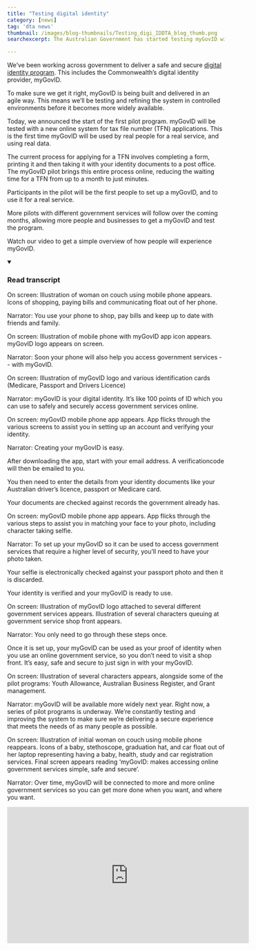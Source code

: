 ```yaml
---
title: "Testing digital identity"
category: [news]
tag: 'dta news'
thumbnail: /images/blog-thumbnails/Testing_digi_IDDTA_blog_thumb.png
searchexcerpt: The Australian Government has started testing myGovID with real people and services.

---
```

We’ve been working across government to deliver a safe and secure [digital identity program](https://beta.dta.gov.au/our-projects/digital-identity). This includes the Commonwealth’s digital identity provider, myGovID.

To make sure we get it right, myGovID is being built and delivered in an agile way. This means we’ll be testing and refining the system in controlled environments before it becomes more widely available.

Today, we announced the start of the first pilot program. myGovID will be tested with a new online system for tax file number (TFN) applications. This is the first time myGovID will be used by real people for a real service, and using real data.

The current process for applying for a TFN involves completing a form, printing it and then taking it with your identity documents to a post office. The myGovID pilot brings this entire process online, reducing the waiting time for a TFN from up to a month to just minutes.

Participants in the pilot will be the first people to set up a myGovID, and to use it for a real service.

More pilots with different government services will follow over the coming months, allowing more people and businesses to get a myGovID and test the program.  

Watch our video to get a simple overview of how people will experience myGovID.

<details open data-label="content-accordion-1-example" aria-expanded="false">
<summary><h3>Read transcript</h3></summary>
<div class="accordion-panel" markdown="1">

On screen: Illustration of woman on couch using mobile phone appears. Icons of shopping, paying bills and communicating float out of her phone.

Narrator: You use your phone to shop, pay bills and keep up to date with friends and family.

On screen: Illustration of mobile phone with myGovID app icon appears. myGovID logo appears on screen.

Narrator: Soon your phone will also help you access government services -- with myGovID.

On screen: Illustration of myGovID logo and various identification cards (Medicare, Passport and Drivers Licence)

Narrator: myGovID is your digital identity. It’s like 100 points of ID which you can use to safely and securely access government services online.

On screen: myGovID mobile phone app appears. App flicks through the various screens to assist you in setting up an account and verifying your identity.

Narrator: Creating your myGovID is easy.

After downloading the app, start with your email address. A verificationcode will then be emailed to you.

You then need to enter the details from your identity documents like your Australian driver’s licence, passport or Medicare card.

Your documents are checked against records the government already has.

On screen: myGovID mobile phone app appears. App flicks through the various steps to assist you in matching your face to your photo, including character taking selfie.   

Narrator: To set up your myGovID so it can be used to access government services that require a higher level of security, you’ll need to have your photo taken.

Your selfie is electronically checked against your passport photo and then it is discarded.

Your identity is verified and your myGovID is ready to use.

On screen: Illustration of myGovID logo attached to several different government services appears. Illustration of several characters queuing at government service shop front appears.

Narrator: You only need to go through these steps once.

Once it is set up, your myGovID can be used as your proof of identity when you use an online government service, so you don’t need to visit a shop front. It’s easy, safe and secure to just sign in with your myGovID.

On screen: Illustration of several characters appears, alongside some of the pilot programs: Youth Allowance, Australian Business Register, and Grant management.

Narrator: myGovID will be available more widely next year. Right now, a series of pilot programs is underway. We’re constantly testing and improving the system to make sure we’re delivering a secure experience that meets the needs of as many people as possible.

On screen: Illustration of initial woman on couch using mobile phone reappears. Icons of a baby, stethoscope, graduation hat, and car float out of her laptop representing having a baby, health, study and car registration services. Final screen appears reading ‘myGovID: makes accessing online government services simple, safe and secure’.

Narrator: Over time, myGovID will be connected to more and more online government services so you can get more done when you want, and where you want.

</div>
</details>

<div class="embed-container">
  <iframe width="560" height="315" src="https://www.youtube.com/embed/_rZoBGapcIg" frameborder="0" allow="accelerometer; autoplay; encrypted-media; gyroscope; picture-in-picture" allowfullscreen></iframe>
</div>
